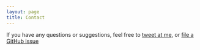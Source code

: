 ```yaml
---
layout: page
title: Contact
---
```


If you have any questions or suggestions, feel free to [tweet at me](https://twitter.com/intent/tweet?text=%40david__emms), or [file a GitHub issue](https://github.com/davidemms/OrthoFinder/issues/new)
